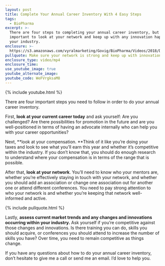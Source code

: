 ```yaml
---
layout: post
title: Complete Your Annual Career Inventory With 4 Easy Steps
tags:
  - BioPharma
excerpt: >-
  There are four steps to completing your annual career inventory, but it’s most
  important to look at your network and keep up with any innovation happening in
  your industry.
enclosure: >-
  https://s3.amazonaws.com/vyralmarketing/Govig/BioPharma/Videos/2018/Doing+An+Annual+Career+Inventory.mp4
pullquote: Make sure your network is strong and keep up with innovation.
enclosure_type: video/mp4
enclosure_time:
use_youtube_image: true
youtube_alternate_image:
youtube_code: WeFVrgksaM8
---
```


{% include youtube.html %}

There are four important steps you need to follow in order to do your annual career inventory.

First, **look at your current career today** and ask yourself: Are you challenged? Are there possibilities for promotion in the future and are you well-positioned in terms of having an advocate internally who can help you with your career opportunities?

Next, **look at your compensation.&nbsp;**Think of it like you’re doing your taxes and look to see what you’ll earn this year and whether it’s competitive within the industry. If you don’t know that, you should do enough research to understand where your compensation is in terms of the range that is possible.

After that, **look at your network**. You’ll need to know who your mentors are, whether you’re effectively staying in touch with your network, and whether you should add an association or change one association out for another one or attend different conferences. You need to pay strong attention to who your network is and whether you’re keeping that network well-informed and active.

{% include pullquote.html %}

Lastly, **assess current market trends and any changes and innovations occurring within your industry.** Ask yourself if you’re competitive against those changes and innovations. Is there training you can do, skills you should acquire, or conferences you should attend to increase the number of skills you have? Over time, you need to remain competitive as things change.

If you have any questions about how to do your annual career inventory, don’t hesitate to give me a call or send me an email. I’d love to help you.

&nbsp;